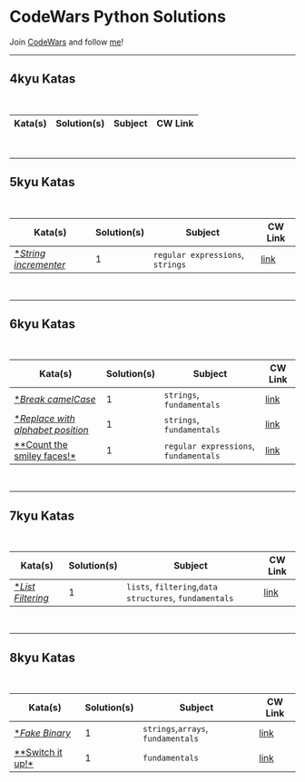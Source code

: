 # CodeWars Python Solutions

Join [CodeWars](https://www.codewars.com) and follow [me](https://www.codewars.com/users/fernandofoletto)!

---

## 4kyu Katas

<br>

| Kata(s) | Solution(s) | Subject | CW Link |
|--|--|--|--|


<br>

---

## 5kyu Katas


<br>

| Kata(s) | Solution(s) | Subject | CW Link |
|--|--|--|--|
| [**String incrementer*](5kyuKatas/string_incrementer.md)  | 1 | `regular expressions`, `strings` | [link](https://www.codewars.com/kata/54a91a4883a7de5d7800009c/python) |


<br>


---


## 6kyu Katas

<br>

| Kata(s) | Solution(s) | Subject | CW Link |
|--|--|--|--|
| [**Break camelCase*](6kyuKatas/Break_camelCase.md)  | 1 | `strings`, `fundamentals` | [link](https://www.codewars.com/kata/5208f99aee097e6552000148) |
| [**Replace with alphabet position*](6kyuKatas/replace_with_alphabet.md)  | 1 | `strings`, `fundamentals` | [link](https://www.codewars.com/kata/546f922b54af40e1e90001da/train/python) |
| [**Count the smiley faces!*](6kyuKatas/count_smiley.md)  | 1 | `regular expressions`, `fundamentals` | [link](https://www.codewars.com/kata/583203e6eb35d7980400002a/train/python) |




<br>

---

## 7kyu Katas

<br>


| Kata(s) | Solution(s) | Subject | CW Link |
|--|--|--|--|
| [**List Filtering*](7kyuKatas/List_Filtering.md)  | 1 | `lists`, `filtering`,`data structures`, `fundamentals` | [link](https://www.codewars.com/kata/53dbd5315a3c69eed20002dd/train/python) |





<br>

---

## 8kyu Katas

<br>

| Kata(s) | Solution(s) | Subject | CW Link |
|--|--|--|--|
| [**Fake Binary*](8kyuKatas/fake_binary.md)  | 1 | `strings`,`arrays`, `fundamentals` | [link](https://www.codewars.com/kata/57eae65a4321032ce000002d/python) |
| [**Switch it up!*](8kyuKatas/switch_it_up.md)  | 1 | `fundamentals` | [link](https://www.codewars.com/kata/5808dcb8f0ed42ae34000031/train/python) |
